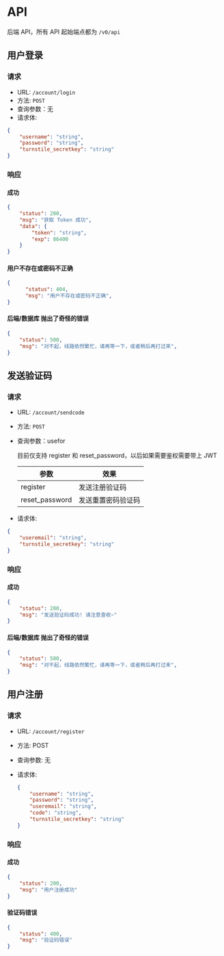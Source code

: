 # API

后端 API，所有 API 起始端点都为 `/v0/api`

## 用户登录

### 请求
- URL: `/account/login`
- 方法: `POST`
- 查询参数：无
- 请求体:

```json
{
    "username": "string",
    "password": "string",
    "turnstile_secretkey": "string"
}
```

### 响应

#### 成功

```json
{
    "status": 200,
    "msg": "获取 Token 成功",
    "data": {
        "token": "string",
        "exp": 86400
    }
}
```

#### 用户不存在或密码不正确
```json
{
      "status": 404,
      "msg": "用户不存在或密码不正确",
}
```

#### 后端/数据库 抛出了奇怪的错误
```json
{
    "status": 500,
    "msg": "对不起，线路依然繁忙，请再等一下，或者稍后再打过来",
}
```



## 发送验证码

### 请求
- URL: `/account/sendcode`

- 方法: `POST`

- 查询参数：usefor

  目前仅支持 register 和 reset_password，以后如果需要鉴权需要带上 JWT

  | 参数           | 效果               |
  | -------------- | ------------------ |
  | register       | 发送注册验证码     |
  | reset_password | 发送重置密码验证码 |
- 请求体:

```json
{
    "useremail": "string",
    "turnstile_secretkey": "string"
}
```

### 响应

#### 成功

```json
{
    "status": 200,
    "msg": "发送验证码成功! 请注意查收~"
}
```

#### 后端/数据库 抛出了奇怪的错误

```json
{
    "status": 500,
    "msg": "对不起，线路依然繁忙，请再等一下，或者稍后再打过来",
}
```



## 用户注册

### 请求

- URL: `/account/register`

- 方法: POST

- 查询参数: 无

- 请求体:

  ```json
  {
      "username": "string",
      "password": "string",
      "useremail": "string",
      "code": "string",
      "turnstile_secretkey": "string"
  }
  ```

  

### 响应

#### 成功

```json
{
    "status": 200,
    "msg": "用户注册成功"
}
```

#### 验证码错误

```json
{
    "status": 400,
    "msg": "验证码错误"
}
```
